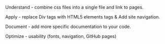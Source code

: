 Understand - combine css files into a single file and link to pages. 

Apply - replace Div tags with HTML5 elements tags & Add site navigation. 

Document - add more specific documentation to your code. 

Optimize - usability (fonts, navigation, GitHub pages)